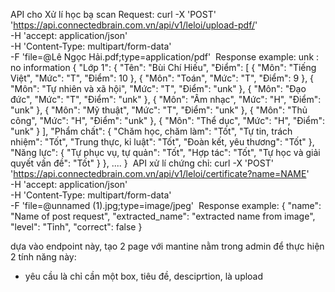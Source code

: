 API cho Xử lí học bạ scan
Request:
curl -X 'POST' \
  'https://api.connectedbrain.com.vn/api/v1/leloi/upload-pdf/' \
  -H 'accept: application/json' \
  -H 'Content-Type: multipart/form-data' \
  -F 'file=@Lê Ngọc Hải.pdf;type=application/pdf'
​
Response example: unk : no information
{
  "Lớp 1": {
    "Tên": "Bùi Chí Hiếu",
    "Điểm": [
      {
        "Môn": "Tiếng Việt",
        "Mức": "T",
        "Điểm": 10
      },
      {
        "Môn": "Toán",
        "Mức": "T",
        "Điểm": 9
      },
      {
        "Môn": "Tự nhiên và xã hội",
        "Mức": "T",
        "Điểm": "unk"
      },
      {
        "Môn": "Đạo đức",
        "Mức": "T",
        "Điểm": "unk"
      },
      {
        "Môn": "Âm nhạc",
        "Mức": "H",
        "Điểm": "unk"
      },
      {
        "Môn": "Mỹ thuật",
        "Mức": "T",
        "Điểm": "unk"
      },
      {
        "Môn": "Thủ công",
        "Mức": "H",
        "Điểm": "unk"
      },
      {
        "Môn": "Thể dục",
        "Mức": "H",
        "Điểm": "unk"
      }
    ],
    "Phẩm chất": {
      "Chăm học, chăm làm": "Tốt",
      "Tự tin, trách nhiệm": "Tốt",
      "Trung thực, kỉ luật": "Tốt",
      "Đoàn kết, yêu thương": "Tốt"
    },
    "Năng lực": {
      "Tự phục vụ, tự quản": "Tốt",
      "Hợp tác": "Tốt",
      "Tự học và giải quyết vấn đề": "Tốt"
    }
  },
	....
}
​
API xử lí chứng chỉ:
curl -X 'POST' \
  'https://api.connectedbrain.com.vn/api/v1/leloi/certificate?name=NAME' \
  -H 'accept: application/json' \
  -H 'Content-Type: multipart/form-data' \
  -F 'file=@unnamed (1).jpg;type=image/jpeg'
​
Response example:
{
  "name": "Name of post request", 
  "extracted_name": "extracted name from image",
  "level": "Tỉnh",
  "correct": false
}

dựa vào endpoint này, tạo 2 page với mantine nằm trong admin để thực hiện 2 tính năng này:
- yêu cầu là chỉ cần một box, tiêu đề, desciprtion, là upload 
